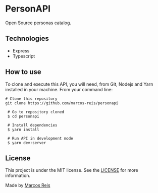 # PersonAPI
Open Source personas catalog.

## Technologies
- Express
- Typescript

## How to use
To clone and execute this API, you will need, from Git, Nodejs and Yarn installed in your machine. From your command line:

````
# Clone this repository
git clone https://github.com/marcos-reis/personapi

 # Go to repository cloned
 $ cd personapi

 # Install dependencies
 $ yarn install

 # Run API in development mode
 $ yarn dev:server

 ````

## License
This project is under the MIT license. See the [LICENSE](https://github.com/marcos-reis/personapi/blob/master/README.md) for more information.

Made by [Marcos Reis](https://www.linkedin.com/in/marcos-reis-santos/)
